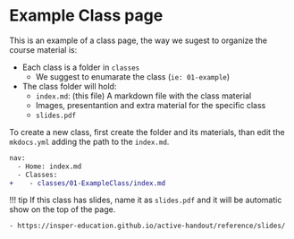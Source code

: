 # Example Class page

This is an example of a class page, the way we sugest to organize the course material is:

- Each class is a folder in `classes`
    - We suggest to enumarate the class (`ie: 01-example`)
- The class folder will hold:
    - `index.md`: (this file) A markdown file with the class material
    - Images, presentantion and extra material for the specific class
    - `slides.pdf`
    
To create a new class, first create the folder and its materials, than edit the `mkdocs.yml` adding the path to the `index.md`.

```diff
nav:
  - Home: index.md
  - Classes:
+    - classes/01-ExampleClass/index.md
```

!!! tip
    If this class has slides, name it as `slides.pdf` and it will be automatic show on the top of the page. 
    
    - https://insper-education.github.io/active-handout/reference/slides/
